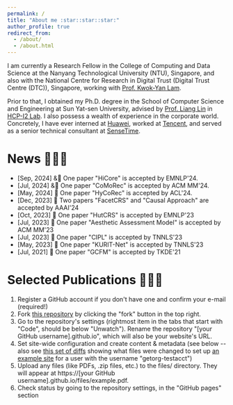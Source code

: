 ```yaml
---
permalink: /
title: "About me :star::star::star:"
author_profile: true
redirect_from: 
  - /about/
  - /about.html
---
```


I am currently a Research Fellow in the College of Computing and Data Science at the Nanyang Technological University (NTU), Singapore, and also with the National Centre for Research in Digital Trust (Digital Trust Centre (DTC)), Singapore, working with [Prof. Kwok-Yan Lam](https://personal.ntu.edu.sg/kwokyan.lam/). 

Prior to that, I obtained my Ph.D. degree in the School of Computer Science and Engineering at Sun Yat-sen University, advised by [Prof. Liang Lin](http://www.linliang.net/) in [HCP-I2 Lab](https://www.sysu-hcp.net/home/). I also possess a wealth of experience in the corporate world. Concretely, I have ever interned at [Huawei](https://www.huawei.com/cn/?ic_medium=direct&ic_source=surlent), worked at [Tencent](https://www.tencent.com/en-us/), and served as a senior technical consultant at [SenseTime](https://www.sensetime.com/en).


News :rocket::rocket::rocket:
======
* [Sep, 2024] \&:sunflower: One paper "HiCore" is accepted by EMNLP'24. 
* [Jul, 2024] \&:sunflower: One paper "CoMoRec" is accepted by ACM MM'24. 
* [May, 2024] :sunflower: One paper "HyCoRec" is accepted by ACL'24.
* [Dec, 2023] :sunflower:  Two papers "FacetCRS" and "Causal Approach" are accepted by AAAI'24
* [Oct, 2023] :sunflower: One paper "HutCRS" is accepted by EMNLP'23
* [Jul, 2023] :sunflower: One paper "Aesthetic Assessment Model" is accepted by ACM MM'23
* [Jul, 2023] :sunflower: One paper "CIPL" is accepted by TNNLS'23
* [May, 2023] :sunflower: One paper "KURIT-Net" is accepted by TNNLS'23
* [Jul, 2021] :sunflower: One paper "GCFM" is accepted by TKDE'21


Selected Publications :rocket::rocket::rocket:
======
1. Register a GitHub account if you don't have one and confirm your e-mail (required!)
1. Fork [this repository](https://github.com/academicpages/academicpages.github.io) by clicking the "fork" button in the top right. 
1. Go to the repository's settings (rightmost item in the tabs that start with "Code", should be below "Unwatch"). Rename the repository "[your GitHub username].github.io", which will also be your website's URL.
1. Set site-wide configuration and create content & metadata (see below -- also see [this set of diffs](http://archive.is/3TPas) showing what files were changed to set up [an example site](https://getorg-testacct.github.io) for a user with the username "getorg-testacct")
1. Upload any files (like PDFs, .zip files, etc.) to the files/ directory. They will appear at https://[your GitHub username].github.io/files/example.pdf.  
1. Check status by going to the repository settings, in the "GitHub pages" section
